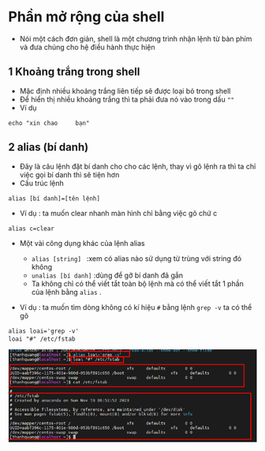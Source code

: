 # Phần mở rộng của shell
- Nói một cách đơn giản, shell là một chương trình nhận lệnh từ bàn phím và đưa chúng cho hệ điều hành thực hiện

## 1 Khoảng trắng trong shell
- Mặc định nhiều khoảng trắng liên tiếp sẽ được loại bỏ trong shell
- Để hiển thị nhiều khoảng trắng thì ta phải đưa nó vào trong dấu `""`
- Ví dụ 

```
echo "xin chao     bạn"
```

## 2 alias (bí danh)
- Đây là câu lệnh đặt bí danh cho cho các lệnh, thay vì gõ lệnh ra thì ta chỉ việc gọi bí danh thì sẽ tiện hơn
- Cấu trúc lệnh

```
alias [bí danh]=[tên lệnh]
```
- Ví dụ : ta muốn clear nhanh màn hình chỉ bằng việc gõ chứ c

```
alias c=clear
```
- Một vài công dụng khác của lệnh alias
  - `alias [string] ` :xem có alias nào sử dụng từ trùng với string đó không
  - `unalias [bí danh]` :dùng để gỡ bí danh đã gắn
  - Ta không chỉ có thể viết tắt toàn bộ lệnh mà có thể viết tắt 1 phần của lệnh bằng `alias` .

- Ví dụ : ta muốn tìm dòng không có kí hiệu `#` bằng lệnh `grep -v` ta có thể gõ 

```
alias loai='grep -v'
loai "#" /etc/fstab
```

![Alt](/thuctap/anh/Screenshot_351.png)


